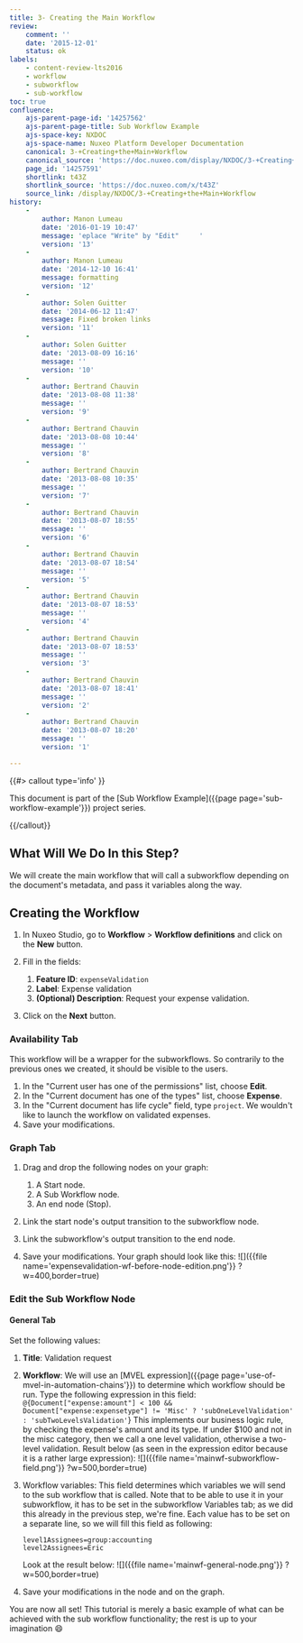 ```yaml
---
title: 3- Creating the Main Workflow
review:
    comment: ''
    date: '2015-12-01'
    status: ok
labels:
    - content-review-lts2016
    - workflow
    - subworkflow
    - sub-workflow
toc: true
confluence:
    ajs-parent-page-id: '14257562'
    ajs-parent-page-title: Sub Workflow Example
    ajs-space-key: NXDOC
    ajs-space-name: Nuxeo Platform Developer Documentation
    canonical: 3-+Creating+the+Main+Workflow
    canonical_source: 'https://doc.nuxeo.com/display/NXDOC/3-+Creating+the+Main+Workflow'
    page_id: '14257591'
    shortlink: t43Z
    shortlink_source: 'https://doc.nuxeo.com/x/t43Z'
    source_link: /display/NXDOC/3-+Creating+the+Main+Workflow
history:
    - 
        author: Manon Lumeau
        date: '2016-01-19 10:47'
        message: 'eplace "Write" by "Edit"     '
        version: '13'
    - 
        author: Manon Lumeau
        date: '2014-12-10 16:41'
        message: formatting
        version: '12'
    - 
        author: Solen Guitter
        date: '2014-06-12 11:47'
        message: Fixed broken links
        version: '11'
    - 
        author: Solen Guitter
        date: '2013-08-09 16:16'
        message: ''
        version: '10'
    - 
        author: Bertrand Chauvin
        date: '2013-08-08 11:38'
        message: ''
        version: '9'
    - 
        author: Bertrand Chauvin
        date: '2013-08-08 10:44'
        message: ''
        version: '8'
    - 
        author: Bertrand Chauvin
        date: '2013-08-08 10:35'
        message: ''
        version: '7'
    - 
        author: Bertrand Chauvin
        date: '2013-08-07 18:55'
        message: ''
        version: '6'
    - 
        author: Bertrand Chauvin
        date: '2013-08-07 18:54'
        message: ''
        version: '5'
    - 
        author: Bertrand Chauvin
        date: '2013-08-07 18:53'
        message: ''
        version: '4'
    - 
        author: Bertrand Chauvin
        date: '2013-08-07 18:53'
        message: ''
        version: '3'
    - 
        author: Bertrand Chauvin
        date: '2013-08-07 18:41'
        message: ''
        version: '2'
    - 
        author: Bertrand Chauvin
        date: '2013-08-07 18:20'
        message: ''
        version: '1'

---
```

{{#> callout type='info' }}

This document is part of the&nbsp;[Sub Workflow Example]({{page page='sub-workflow-example'}}) project series.

{{/callout}}

## What Will We Do In this Step?

We will create the main workflow that will call a subworkflow depending on the document's metadata, and pass it variables along the way.

## Creating the Workflow

1.  In Nuxeo Studio, go to **Workflow** > **Workflow definitions** and click on the **New** button.
2.  Fill in the fields:

    1.  **Feature ID**:&nbsp;`expenseValidation`
    2.  **Label**: Expense validation
    3.  **(Optional) Description**: Request your expense validation.
3.  Click on the **Next** button.

### Availability Tab

This workflow will be a wrapper for the subworkflows. So contrarily to the previous ones we created, it should be visible to the users.

1.  In the "Current user has one of the permissions" list, choose **Edit**.
2.  In the "Current document has one of the types" list, choose&nbsp;**Expense**.
3.  In the "Current document has life cycle" field, type `project`. We wouldn't like to launch the workflow on validated expenses.
4.  Save your modifications.

### Graph Tab

1.  Drag and drop the following nodes on your graph:

    1.  A Start node.
    2.  A Sub Workflow node.
    3.  An end node (Stop).
2.  Link the start node's output transition to the subworkflow node.
3.  Link the subworkflow's output transition to the end node.
4.  Save your modifications.
    Your graph should look like this:
    ![]({{file name='expensevalidation-wf-before-node-edition.png'}} ?w=400,border=true)

### Edit the Sub Workflow Node

#### General Tab

Set the following values:

1.  **Title**: Validation request

2.  **Workflow**: We will use an [MVEL expression]({{page page='use-of-mvel-in-automation-chains'}}) to determine which workflow should be run. Type the following expression in this field:
    `@{Document["expense:amount"] < 100 && Document["expense:expensetype"] != 'Misc' ? 'subOneLevelValidation' : 'subTwoLevelsValidation'`}
    This implements our business logic rule, by checking the expense's amount and its type. If under $100 and not in the misc category, then we call a one level validation, otherwise a two-level validation.
    Result below (as seen in the expression editor because it is a rather large expression):
    ![]({{file name='mainwf-subworkflow-field.png'}} ?w=500,border=true)

3.  Workflow variables: This field determines which variables we will send to the sub workflow that is called. Note that to be able to use it in your subworkflow, it has to be set in the subworkflow Variables tab; as we did this already in the previous step, we're fine. Each value has to be set on a separate line, so we will fill this field as following:

    ```
    level1Assignees=group:accounting
    level2Assignees=Eric
    ```

    Look at the result below:
    ![]({{file name='mainwf-general-node.png'}} ?w=500,border=true)

4.  Save your modifications in the node and on the graph.

You are now all set! This tutorial is merely a basic example of what can be achieved with the sub workflow functionality; the rest is up to your imagination :smile:

&nbsp;